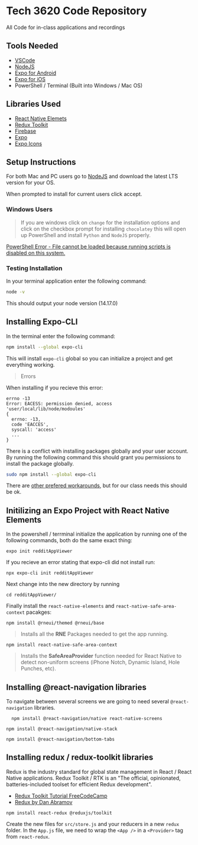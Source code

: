 # Tech 3620 Code Repository

All Code for in-class applications and recordings

## Tools Needed

- [VSCode](https://code.visualstudio.com/)
- [NodeJS](https://nodejs.org/en/)
- [Expo for Android](https://play.google.com/store/apps/details?id=host.exp.exponent&hl=en_US&gl=US)
- [Expo for iOS](https://apps.apple.com/us/app/expo-go/id982107779)
- PowerShell / Terminal (Built into Windows / Mac OS)

## Libraries Used

- [React Native Elemets](https://reactnativeelements.com/)
- [Redux Toolkit](https://redux-toolkit.js.org/
)
- [Firebase](https://firebase.google.com/)
- [Expo](https://expo.dev/)
- [Expo Icons](https://icons.expo.fyi/)

## Setup Instructions

For both Mac and PC users go to [NodeJS](https://nodejs.org/en/) and download the latest LTS version for your OS.

When prompted to install for current users click accept.

### Windows Users

> If you are windows click on `change` for the installation options and click on the checkbox prompt for installing `chocolatey` this will open up PowerShell and install `Python` and `NodeJS` properly.

[PowerShell Error - File cannot be loaded because running scripts is disabled on this system.](https://www.thewindowsclub.com/powershell-file-cannot-be-loaded-because-running-scripts-is-disabled-on-this-system)

### Testing Installation

In your terminal application enter the following command:

```bash
node -v
```

This should output your node version (14.17.0)

## Installing Expo-CLI

In the terminal enter the following command:

```bash
npm install --global expo-cli
```

This will install `expo-cli` global so you can initialize a project and get everything working.

> Errors

When installing if you recieve this error:

```
errno -13
Error: EACESS: permission denied, access 'user/local/lib/node/modoules'
{
  errno: -13,
  code 'EACCES',
  syscall: 'access'
  ...
}
```

There is a conflict with installing packages globally and your user account. By running the following command this should grant you permissions to install the package globally. 

```bash
sudo npm install --global expo-cli
```

There are [other prefered workarounds](https://stackoverflow.com/questions/48910876/error-eacces-permission-denied-access-usr-local-lib-node-modules), but for our class needs this should be ok.


## Initilizing an Expo Project with React Native Elements

In the powershell / terrminal initialize the application by running one of the following commands, both do the same exact thing:

```
expo init redditAppViewer
```

If you recieve an error stating that expo-cli did not install run:

```
npx expo-cli init redditAppViewer
```

Next change into the new directory by running

```
cd redditAppViewer/
```

Finally install the `react-native-elements` and `react-native-safe-area-context` pacakges:

```
npm install @rneui/themed @rneui/base
```
> Installs all the **RNE** Packages needed to get the app running.


```
npm install react-native-safe-area-context
```

> Installs the **SafeAreaProvider** function needed for React Native to detect non-uniform screens (iPhone Notch, Dynamic Island, Hole Punches, etc).

## Installing @react-navigation libraries

To navigate between several screens we are going to need several `@react-navigation` libraries.

```
  npm install @react-navigation/native react-native-screens
```

```
npm install @react-navigation/native-stack
```

```
npm install @react-navigation/bottom-tabs
```

## Installing redux / redux-toolkit libraries

Redux is the industry standard for global state management in React / React Native applications. Redux Toolkit / RTK is an "The official, opinionated, batteries-included toolset for efficient Redux development".

- [Redux Toolkit Tutorial FreeCodeCamp](https://www.youtube.com/watch?v=bbkBuqC1rU4)
- [Redux by Dan Abramov](https://egghead.io/courses/fundamentals-of-redux-course-from-dan-abramov-bd5cc867)

```
npm install react-redux @reduxjs/toolkit
```

Create the new files for `src/store.js` and your reducers in a new `redux` folder. In the `App.js` file, we need to wrap the `<App />` in a `<Provider>` tag from `react-redux`.


